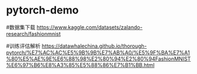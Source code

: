 # pytorch-demo

#数据集下载
https://www.kaggle.com/datasets/zalando-research/fashionmnist

#训练评估解析
https://datawhalechina.github.io/thorough-pytorch/%E7%AC%AC%E5%9B%9B%E7%AB%A0/%E5%9F%BA%E7%A1%80%E5%AE%9E%E6%88%98%E2%80%94%E2%80%94FashionMNIST%E6%97%B6%E8%A3%85%E5%88%86%E7%B1%BB.html
